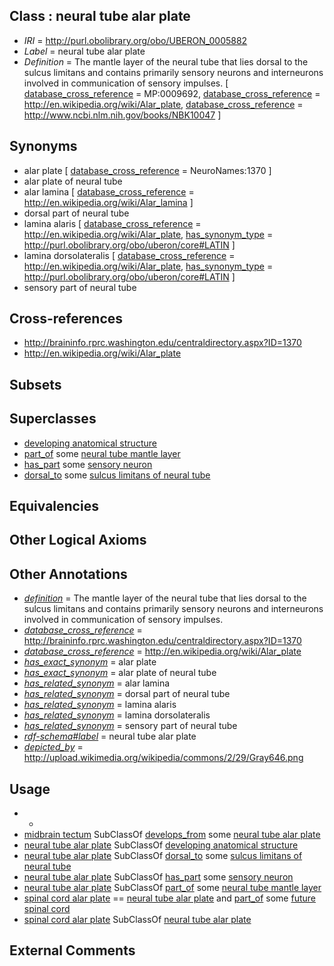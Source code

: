 
## Class : neural tube alar plate

 * *IRI* = http://purl.obolibrary.org/obo/UBERON_0005882
 * *Label* = neural tube alar plate
 * *Definition* = The mantle layer of the neural tube that lies dorsal to the sulcus limitans and contains primarily sensory neurons and interneurons involved in communication of sensory impulses. [ [database_cross_reference](../../ef/oboInOwl#hasDbXref.md) = MP:0009692, [database_cross_reference](../../ef/oboInOwl#hasDbXref.md) = http://en.wikipedia.org/wiki/Alar_plate, [database_cross_reference](../../ef/oboInOwl#hasDbXref.md) = http://www.ncbi.nlm.nih.gov/books/NBK10047 ]

## Synonyms

 * alar plate [ [database_cross_reference](../../ef/oboInOwl#hasDbXref.md) = NeuroNames:1370 ]
 * alar plate of neural tube
 * alar lamina [ [database_cross_reference](../../ef/oboInOwl#hasDbXref.md) = http://en.wikipedia.org/wiki/Alar_lamina ]
 * dorsal part of neural tube
 * lamina alaris [ [database_cross_reference](../../ef/oboInOwl#hasDbXref.md) = http://en.wikipedia.org/wiki/Alar_plate, [has_synonym_type](../../pe/oboInOwl#hasSynonymType.md) = http://purl.obolibrary.org/obo/uberon/core#LATIN ]
 * lamina dorsolateralis [ [database_cross_reference](../../ef/oboInOwl#hasDbXref.md) = http://en.wikipedia.org/wiki/Alar_plate, [has_synonym_type](../../pe/oboInOwl#hasSynonymType.md) = http://purl.obolibrary.org/obo/uberon/core#LATIN ]
 * sensory part of neural tube

## Cross-references

 * http://braininfo.rprc.washington.edu/centraldirectory.aspx?ID=1370
 * http://en.wikipedia.org/wiki/Alar_plate

## Subsets


## Superclasses

 * [developing anatomical structure](../../UBERON/23/UBERON_0005423.md)
 * [part_of](../../BFO/50/BFO_0000050.md) some [neural tube mantle layer](../../UBERON/61/UBERON_0004061.md)
 * [has_part](../../BFO/51/BFO_0000051.md) some [sensory neuron](../../CL/01/CL_0000101.md)
 * [dorsal_to](../../BSPO/98/BSPO_0000098.md) some [sulcus limitans of neural tube](../../UBERON/78/UBERON_0005478.md)

## Equivalencies


## Other Logical Axioms


## Other Annotations

 * *[definition](../../IAO/15/IAO_0000115.md)* = The mantle layer of the neural tube that lies dorsal to the sulcus limitans and contains primarily sensory neurons and interneurons involved in communication of sensory impulses.
 * *[database_cross_reference](../../ef/oboInOwl#hasDbXref.md)* = http://braininfo.rprc.washington.edu/centraldirectory.aspx?ID=1370
 * *[database_cross_reference](../../ef/oboInOwl#hasDbXref.md)* = http://en.wikipedia.org/wiki/Alar_plate
 * *[has_exact_synonym](../../ym/oboInOwl#hasExactSynonym.md)* = alar plate
 * *[has_exact_synonym](../../ym/oboInOwl#hasExactSynonym.md)* = alar plate of neural tube
 * *[has_related_synonym](../../ym/oboInOwl#hasRelatedSynonym.md)* = alar lamina
 * *[has_related_synonym](../../ym/oboInOwl#hasRelatedSynonym.md)* = dorsal part of neural tube
 * *[has_related_synonym](../../ym/oboInOwl#hasRelatedSynonym.md)* = lamina alaris
 * *[has_related_synonym](../../ym/oboInOwl#hasRelatedSynonym.md)* = lamina dorsolateralis
 * *[has_related_synonym](../../ym/oboInOwl#hasRelatedSynonym.md)* = sensory part of neural tube
 * *[rdf-schema#label](../../el/rdf-schema#label.md)* = neural tube alar plate
 * *[depicted_by](../../depicted/by/depicted_by.md)* = http://upload.wikimedia.org/wikipedia/commons/2/29/Gray646.png

## Usage

 * -
 * [midbrain tectum](../../UBERON/14/UBERON_0002314.md) SubClassOf [develops_from](../../RO/02/RO_0002202.md) some [neural tube alar plate](../../UBERON/82/UBERON_0005882.md)
 * [neural tube alar plate](../../UBERON/82/UBERON_0005882.md) SubClassOf [developing anatomical structure](../../UBERON/23/UBERON_0005423.md)
 * [neural tube alar plate](../../UBERON/82/UBERON_0005882.md) SubClassOf [dorsal_to](../../BSPO/98/BSPO_0000098.md) some [sulcus limitans of neural tube](../../UBERON/78/UBERON_0005478.md)
 * [neural tube alar plate](../../UBERON/82/UBERON_0005882.md) SubClassOf [has_part](../../BFO/51/BFO_0000051.md) some [sensory neuron](../../CL/01/CL_0000101.md)
 * [neural tube alar plate](../../UBERON/82/UBERON_0005882.md) SubClassOf [part_of](../../BFO/50/BFO_0000050.md) some [neural tube mantle layer](../../UBERON/61/UBERON_0004061.md)
 * [spinal cord alar plate](../../UBERON/63/UBERON_0004063.md) == [neural tube alar plate](../../UBERON/82/UBERON_0005882.md) and [part_of](../../BFO/50/BFO_0000050.md) some [future spinal cord](../../UBERON/41/UBERON_0006241.md)
 * [spinal cord alar plate](../../UBERON/63/UBERON_0004063.md) SubClassOf [neural tube alar plate](../../UBERON/82/UBERON_0005882.md)

## External Comments

